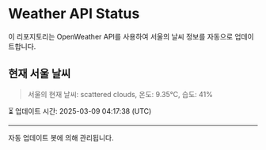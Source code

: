 
# Weather API Status

이 리포지토리는 OpenWeather API를 사용하여 서울의 날씨 정보를 자동으로 업데이트합니다.

## 현재 서울 날씨
> 서울의 현재 날씨: scattered clouds, 온도: 9.35°C, 습도: 41%

⏳ 업데이트 시간: 2025-03-09 04:17:38 (UTC)

---
자동 업데이트 봇에 의해 관리됩니다.
